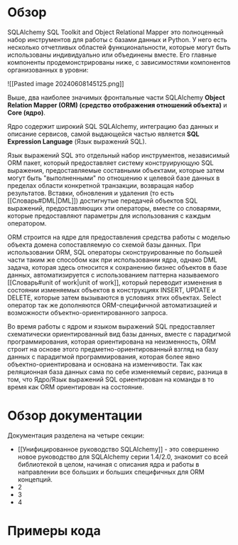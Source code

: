 # Обзор

SQLAlchemy SQL Toolkit and Object Relational Mapper это полноценный набор инструментов для работы с базами данных и Python. У него есть несколько отчетливых областей функциональности, которые могут быть использованы индивидуально или объединены вместе. Его главные компоненты продемонстрированы ниже, с зависимостями компонентов организованных в уровни:

![[Pasted image 20240608145125.png]]

Выше, два наиболее значимых фронтальные части SQLAlchemy **Object Relation Mapper (ORM) (средство отображения отношений объекта)** и **Core (ядро)**.

Ядро содержит широкий SQL SQLAlchemy, интеграцию баз данных и описание сервисов, самой выдающейся частью является  **SQL Expression Language** (Язык выражений SQL).

Язык выражений SQL это отдельный набор инструментов, независимый ORM пакет, который предоставляет систему конструирующую SQL выражения, предоставляемые составными объектами, которые затем могут быть "выполненными"  по отношению к целевой базе данных в пределах области конкретной транзакции,  возвращая набор результатов. Вставки, обновления и удаления (то есть [[Словарь#DML|DML]]) достигнутые передачей объектов SQL выражений, предоставляющих эти операторы, вместе со словарями, которые предоставляют параметры для использования с каждым оператором.

ORM строится на ядре для предоставления средства работы с моделью объекта домена сопоставляемую со схемой базы данных. При использовании ORM, SQL операторы сконструированные по большей части таким же способом как при использовании ядра, однако DML задача, которая здесь относится к сохранению бизнес объектов в базе данных, автоматизируется с  использованием паттерна называемого [[Словарь#unit of work|unit of work]], который переводит изменения в состоянии изменяемых объектов в конструкциях INSERT, UPDATE и DELETE, которые затем вызываются в условиях этих объектах. Select оператор так же дополняются ORM-специфичной автоматизацией и возможности объектно-ориентированного запроса.

Во время работы с ядром и языком выражений SQL предоставляет схематически ориентированный вид базы данных, вместе с парадигмой программирования, которая ориентирована на неизменность, ORM строит на основе этого предметно-ориентированный взгляд на базу данных с парадигмой программирования, которая более явно объектно-ориентирована и основана на изменчивости. Так как реляционная база данных сама по себе изменяемый сервис, разница в том, что Ядро/Язык выражений SQL ориентирован на команды в то время как ORM ориентирован на состояние.
# Обзор документации

Документация разделена на четыре секции:
- [[Унифицированное руководство SQLAlchemy]]  - это совершенно новое руководство для SQLAlchemy серии 1.4/2.0, знакомит со всей библиотекой в целом, начиная с описания ядра и работы в направлении все больших и больших специфичных для ORM концепций. 
- 2
- 3
- 4

# Примеры кода